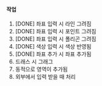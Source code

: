 #### 작업
1. [DONE] 좌표 입력 시 라인 그려짐
2. [DONE] 좌표 입력 시 포인트 그려짐
3. [DONE] 좌표 입력 시 폴리곤 그려짐
4. [DONE] 색상 입력 시 색상 반영됨
5. [DONE] 좌표 추가 시 좌표 추가됨
6. 드래스 시 그래그
7. 동적으로 영역이 추가됨
8. 외부에서 입력 받을 때 처리